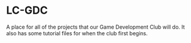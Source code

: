 # LC-GDC
A place for all of the projects that our Game Development Club will do.
It also has some tutorial files for when the club first begins.

